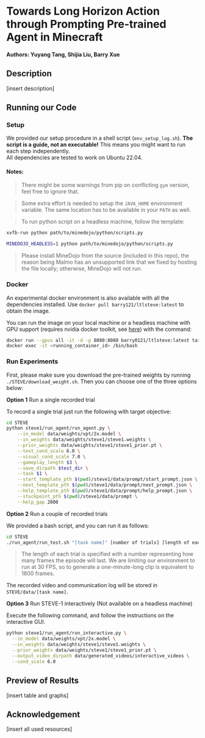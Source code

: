 # Towards Long Horizon Action through Prompting Pre-trained Agent in Minecraft

#### Authors: Yuyang Tang, Shijia Liu, Barry Xue

## Description

[insert description]

<!-- Our Structure wil be more complicated, but this will do as a placeholder -->

## Running our Code

### Setup

We provided our setup procedure in a shell script (`env_setup_log.sh`). 
**The script is a guide, not an executable!** This means you might want to run each step independently.  
All dependencies are tested to work on Ubuntu 22.04.

#### Notes:

> There might be some warnings from pip on conflicting `gym` version, feel free to ignore that.

> Some extra effort is needed to setup the `JAVA_HOME` environment variable. The same location has to be available in your `PATH` as well.

> To run python script on a headless machine, follow the template:

```bash
xvfb-run python path/to/minedojo/python/scripts.py

MINEDOJO_HEADLESS=1 python path/to/minedojo/python/scripts.py
```

> Please install MineDojo from the source (included in this repo), the reason being Malmo has an unsupported link that we fixed by hosting the file locally; otherwise, MineDojo will not run.

### Docker

An experimental docker environment is also available with all the dependencies installed. Use `docker pull barry121/ltlsteve:latest` to obtain the image.

You can run the image on your local machine or a headless machine with GPU support (requires nvidia docker toolkit, see [here](https://docs.nvidia.com/datacenter/cloud-native/container-toolkit/latest/install-guide.html)) with the command:

```bash
docker run --gpus all -it -d -p 8080:8080 barry0121/ltlsteve:latest tail -f /dev/null
docker exec -it <running_container_id> /bin/bash
```

### Run Experiments

First, please make sure you download the pre-trained weights by running `./STEVE/download_weight.sh`. Then you can choose one of the three options below: 

**Option 1** Run a single recorded trial

To record a single trial just run the following with target objective: 

```bash
cd STEVE
python steve1/run_agent/run_agent.py \
    --in_model data/weights/vpt/2x.model \
    --in_weights data/weights/steve1/steve1.weights \
    --prior_weights data/weights/steve1/steve1_prior.pt \
    --text_cond_scale 6.0 \
    --visual_cond_scale 7.0 \
    --gameplay_length $3 \
    --save_dirpath $test_dir \
    --task $1 \
    --start_template_pth $(pwd)/steve1/data/prompt/start_prompt.json \
    --next_template_pth $(pwd)/steve1/data/prompt/next_prompt.json \
    --help_template_pth $(pwd)/steve1/data/prompt/help_prompt.json \
    --stuckpoint_pth $(pwd)/steve1/data/prompt \
    --help_gap 2000 
```

**Option 2** Run a couple of recorded trials

We provided a bash script, and you can run it as follows: 

```bash
cd STEVE
./run_agent/run_test.sh "[task name]" [number of trials] [length of each trial] 
```
> The length of each trial is specified with a number representing how many frames the episode will last. We are limiting our environment to run at 30 FPS, so to generate a one-minute-long clip is equivalent to 1800 frames. 

The recorded video and communication log will be stored in `STEVE/data/[task name]`. 

**Option 3** Run STEVE-1 interactively (Not available on a headless machine) 

Execute the following command, and follow the instructions on the interactive GUI. 

```bash
python steve1/run_agent/run_interactive.py \
  --in_model data/weights/vpt/2x.model \
  --in_weights data/weights/steve1/steve1.weights \
  --prior_weights data/weights/steve1/steve1_prior.pt \
  --output_video_dirpath data/generated_videos/interactive_videos \
  --cond_scale 6.0
```


## Preview of Results

[insert table and graphs]

## Acknowledgement

[insert all used resources]

